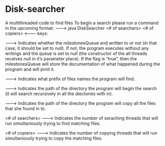 # Disk-searcher
A multithreaded code to find files
To begin a search please run a command in the upcoming format:
---> java DiskSearcher <boolean of milestoneQueueFlag> <file-prefix> <root directory>
  <destination directory> <# of searchers> <# of copiers> <---
keys:
                                                                                                                                                 
  <boolean of milestoneQueueFlag> ---> Indicates whether the milestonesQueue and written to or not (in that case, it should be set to null). 
  If not, the  program executes without any writings and the queue is set to null (the constructor of the all threads receives null in 
  it’s parameter place).
  If the flag is “true”, then the milestonesQueue will store the documentation of what happened during the program and will print it.

  <file-prefix> ---> Indicates what prefix of files names the program will find.
  
  <root directory> ---> Indicates the path of the directory the program will begin the search (it will search recursively in all the diectories with in).
 
  <destination directory> ---> Indicates the path of the directory the program will copy all the files that she found in to.
  
  <# of searchers> ---> Indicates the number of seraching threads that will run simultaniously trying to find matching files.

  <# of copiers> ---> Indicates the number of copying threads that will run simultaniously trying to copy the matching files.
